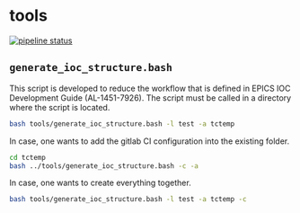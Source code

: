# tools

[![pipeline status](https://git.als.lbl.gov/alsu/tools/badges/master/pipeline.svg)](https://git.als.lbl.gov/alsu/tools/-/commits/master) 

## `generate_ioc_structure.bash`

This script is developed to reduce the workflow that is defined in EPICS IOC Development Guide (AL-1451-7926).
The script must be called in a directory where the script is located.

```bash
bash tools/generate_ioc_structure.bash -l test -a tctemp
```

In case, one wants to add the gitlab CI configuration into the existing folder.

```bash
cd tctemp
bash ../tools/generate_ioc_structure.bash -c -a
```

In case, one wants to create everything together.

```bash
bash tools/generate_ioc_structure.bash -l test -a tctemp -c
```

